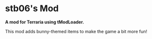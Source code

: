 # stb06's Mod
**A mod for Terraria using tModLoader.**

This mod adds bunny-themed items to make the game a bit more fun!
